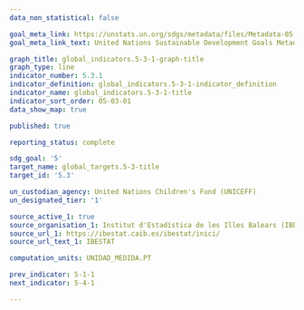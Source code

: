 ```yaml
---
data_non_statistical: false

goal_meta_link: https://unstats.un.org/sdgs/metadata/files/Metadata-05-03-01.pdf
goal_meta_link_text: United Nations Sustainable Development Goals Metadata (PDF)

graph_title: global_indicators.5-3-1-graph-title
graph_type: line
indicator_number: 5.3.1
indicator_definition: global_indicators.5-3-1-indicator_definition
indicator_name: global_indicators.5-3-1-title
indicator_sort_order: 05-03-01
data_show_map: true

published: true

reporting_status: complete

sdg_goal: '5'
target_name: global_targets.5-3-title
target_id: '5.3'

un_custodian_agency: United Nations Children's Fund (UNICEFF)
un_designated_tier: '1'

source_active_1: true
source_organisation_1: Institut d'Estadística de les Illes Balears (IBESTAT)
source_url_1: https://ibestat.caib.es/ibestat/inici/
source_url_text_1: IBESTAT

computation_units: UNIDAD_MEDIDA.PT

prev_indicator: 5-1-1
next_indicator: 5-4-1

---
```

